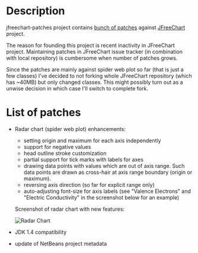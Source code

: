Description
===========
jfreechart-patches project contains [bunch of patches](#patch_list) against [JFreeChart][] project.

  [JFreeChart]: http://www.jfree.org/jfreechart/ "JFreeChart"

The reason for founding this project is recent inactivity in JFreeChart project. Maintaining patches
in JFreeChart issue tracker (in combination with local repository) is cumbersome when number of
patches grows.

Since the patches are mainly against spider web plot so far (that is just a few classes) I've decided to not
forking whole JFreeChart repository (which has ~40MB) but only changed classes. This might possibly turn out as
a unwise decision in which case I'll switch to complete fork.


List of patches
===============
* Radar chart (spider web plot) enhancements:
    * setting origin and maximum for each axis independently
    * support for negative values
    * head outline stroke customization
    * partial support for tick marks with labels for axes
    * drawing data points with values which are out of axis range. Such data points are drawn as cross-hair at
      axis range boundary (origin or maximum).
    * reversing axis direction (so far for explicit range only)
    * auto-adjusting font-size for axis labels (see "Valence Electrons" and "Electric Conductivity" in the
      screenshot below for an example)

    Screenshot of radar chart with new features:

    ![Radar Chart](https://github.com/mkrauskopf/jfreechart-patches/raw/jfreechart-1.0.x/docs/images/radar-chart.png)
* JDK 1.4 compatibility
* update of NetBeans project metadata

